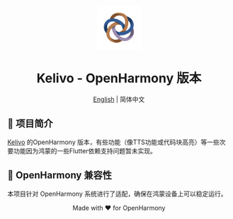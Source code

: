 <div align="center">
  <img src="assets/app_icon.png" alt="Kelivo Icon" width="100" />
  <h1>Kelivo - OpenHarmony 版本</h1>

[English](README.md) | 简体中文
</div>

## 📖 项目简介

[Kelivo](https://github.com/Chevey339/kelivo) 的OpenHarmony 版本，有些功能（像TTS功能或代码块高亮）等一些次要功能因为鸿蒙的一些Flutter依赖支持问题暂未实现。

## 🔧 OpenHarmony 兼容性

本项目针对 OpenHarmony 系统进行了适配，确保在鸿蒙设备上可以稳定运行。


<p align="center">
  Made with ❤️ for OpenHarmony
</p>
